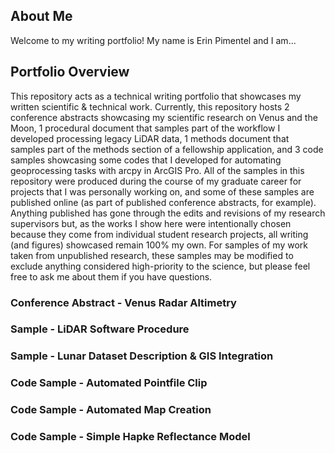 ## About Me
Welcome to my writing portfolio! My name is Erin Pimentel and I am...

## Portfolio Overview
This repository acts as a technical writing portfolio that showcases my written scientific &amp; technical work. Currently, this repository hosts 2 conference abstracts showcasing my scientific research on Venus and the Moon, 1 procedural document that samples part of the workflow I developed processing legacy LiDAR data, 1 methods document that samples part of the methods section of a fellowship application, and 3 code samples showcasing some codes that I developed for automating geoprocessing tasks with arcpy in ArcGIS Pro. All of the samples in this repository were produced during the course of my graduate career for projects that I was personally working on, and some of these samples are published online (as part of published conference abstracts, for example). Anything published has gone through the edits and revisions of my research supervisors but, as the works I show here were intentionally chosen because they come from individual student research projects, all writing (and figures) showcased remain 100% my own. For samples of my work taken from unpublished research, these samples may be modified to exclude anything considered high-priority to the science, but please feel free to ask me about them if you have questions. 

### Conference Abstract - Venus Radar Altimetry 
### Sample - LiDAR Software Procedure 
### Sample - Lunar Dataset Description & GIS Integration
### Code Sample - Automated Pointfile Clip 
### Code Sample - Automated Map Creation
### Code Sample - Simple Hapke Reflectance Model
